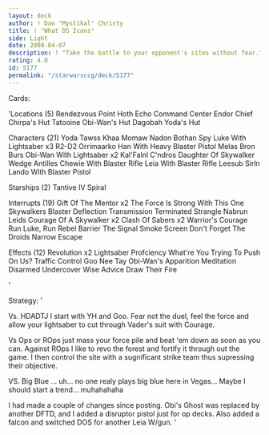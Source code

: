 ```yaml
---
layout: deck
author: ! Dan "Mystikal" Christy
title: ! "What DS Icons"
side: Light
date: 2000-04-07
description: ! "Take the battle to your opponent's sites without fear."
rating: 4.0
id: 5177
permalink: "/starwarsccg/deck/5177"
---
```

Cards: 

'Locations (5)
Rendezvous Point
Hoth Echo Command Center
Endor Chief Chirpa's Hut
Tatooine Obi-Wan's Hut
Dagobah Yoda's Hut

Characters (21)
Yoda
Tawss Khaa
Momaw Nadon
Bothan Spy
Luke With Lightsaber x3
R2-D2
Orrimaarko
Han With Heavy Blaster Pistol
Melas
Bron Burs
Obi-Wan With Lightsaber x2
Kal'Falnl C'ndros
Daughter Of Skywalker
Wedge Antilles
Chewie With Blaster Rifle
Leia With Blaster Rifle
Leesub Sirln
Lando With Blaster Pistol

Starships (2)
Tantive IV
Spiral

Interrupts (19)
Gift Of The Mentor x2
The Force Is Strong With This One
Skywalkers
Blaster Deflection
Transmission Terminated
Strangle
Nabrun Leids
Courage Of A Skywalker x2
Clash Of Sabers x2
Warrior's Courage
Run Luke, Run
Rebel Barrier
The Signal
Smoke Screen
Don't Forget The Droids
Narrow Escape

Effects (12)
Revolution x2
Lightsaber Profciency
What're You Trying To Push On Us?
Traffic Control
Goo Nee Tay
Obi-Wan's Apparition
Meditation
Disarmed
Undercover
Wise Advice
Draw Their Fire

'

Strategy: '

Vs. HDADTJ I start with YH and Goo. Fear not the duel, feel the force and allow your lightsaber to cut through Vader's suit with Courage.

Vs Ops or ROps just mass your force pile and beat 'em down as soon as you can. Against ROps I like to revo the forest and fortify it through out the game. I then control the site with a sugnificant strike team thus supressing their objective.

VS. Big Blue ... uh... no one realy plays big blue here in Vegas... Maybe I should start a trend... muhahahaha

I had made a couple of changes since posting. Obi's Ghost was replaced by another DFTD, and I added a disruptor pistol just for op decks. Also added a falcon and switched DOS for another Leia W/gun. '
